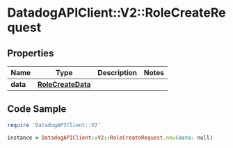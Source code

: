 # DatadogAPIClient::V2::RoleCreateRequest

## Properties

Name | Type | Description | Notes
------------ | ------------- | ------------- | -------------
**data** | [**RoleCreateData**](RoleCreateData.md) |  | 

## Code Sample

```ruby
require 'DatadogAPIClient::V2'

instance = DatadogAPIClient::V2::RoleCreateRequest.new(data: null)
```


